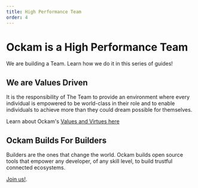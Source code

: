 ```yaml
---
title: High Performance Team
order: 4
---
```


# Ockam is a High Performance Team

We are building a Team. Learn how we do it in this series of guides!

## We are Values Driven

It is the responsibility of The Team to provide an environment where every individual is empowered to be world-class in their role and to enable individuals to achieve more than they could dream possible for themselves.

Learn about Ockam's [Values and Virtues here](/learn/how-to-guides/high-performance-team/values_and_virtues_on_the_Ockam_Team)

## Ockam Builds For Builders

Builders are the ones that change the world. Ockam builds open source tools that empower any developer, of any skill level, to build trustful connected ecosystems.

[Join us!](/learn/how-to-guides/high-performance-team/join_us).
